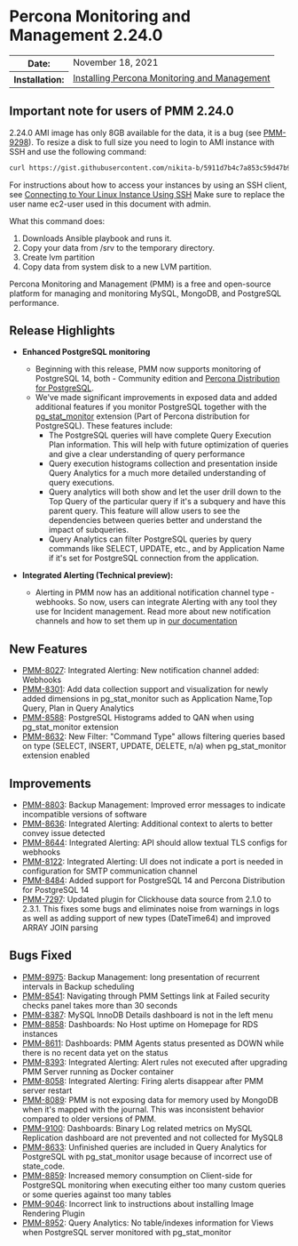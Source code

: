 # Percona Monitoring and Management 2.24.0

<table class="docutils field-list" frame="void" rules="none">
  <colgroup>
    <col class="field-name">
    <col class="field-body">
  </colgroup>
  <tbody valign="top">
    <tr class="field-odd field">
      <th class="field-name">Date:</th>
      <td class="field-body">November 18, 2021</td>
    </tr>
    <tr class="field-even field">
      <th class="field-name">Installation:</th>
      <td class="field-body">
        <a class="reference external" href="https://www.percona.com/software/pmm/quickstart">Installing Percona Monitoring and Management</a></td>
    </tr>
  </tbody>
</table>

## Important note for users of PMM 2.24.0
2.24.0 AMI image has only 8GB available for the data, it is a bug (see [PMM-9298](https://jira.percona.com/browse/PMM-9298)). To resize a disk to full size you need to login to AMI instance with SSH and use the following command:

```sh
curl https://gist.githubusercontent.com/nikita-b/5911d7b4c7a853c59d47b91fa42b9d57/raw/63b33a456304d670ac29dfdd4329ff782bbf9a60/pmm2.24.0-lvn.yml -o lvn-fix.yml && sudo ansible-playbook lvn-fix.yml
```

For instructions about how to access your instances by using an SSH client, see [Connecting to Your Linux Instance Using SSH](https://www.percona.com/doc/percona-monitoring-and-management/2.x/setting-up/server/aws.html#:~:text=Connecting%20to%20Your%20Linux%20Instance%20Using%20SSH)
Make sure to replace the user name ec2-user used in this document with admin.

What this command does:
1. Downloads Ansible playbook and runs it.
2. Copy your data from /srv to the temporary directory.
3. Create lvm partition
4. Copy data from system disk to a new LVM partition.

Percona Monitoring and Management (PMM) is a free and open-source platform for managing and monitoring MySQL, MongoDB, and PostgreSQL performance.
## Release Highlights
- **Enhanced PostgreSQL monitoring**
  - Beginning with this release, PMM now supports monitoring of PostgreSQL 14, both - Community edition and [Percona Distribution for PostgreSQL](https://www.percona.com/software/postgresql-distribution).
  - We've made significant improvements in exposed data and added additional features if you monitor PostgreSQL together with the [pg_stat_monitor](https://github.com/percona/pg_stat_monitor) extension (Part of Percona distribution for PostgreSQL). These features include:
    - The PostgreSQL queries will have complete Query Execution Plan information. This will help with future optimization of queries and give a clear understanding of query performance
    - Query execution histograms collection and presentation inside Query Analytics for a much more detailed understanding of query executions.
    - Query analytics will both show and let the user drill down to the Top Query of the particular query if it's a subquery and have this parent query. This feature will allow users to see the dependencies between queries better and understand the impact of subqueries.
    - Query Analytics can filter PostgreSQL queries by query commands like SELECT, UPDATE, etc., and by Application Name if it's set for PostgreSQL connection from the application.


- **Integrated Alerting (Technical preview):**
    - Alerting in PMM now has an additional notification channel type - webhooks. So now, users can integrate Alerting with any tool they use for Incident management.  Read more about new notification channels and how to set them up in [our documentation  ](https://deploy-preview-626--pmm-doc.netlify.app/using/alerting.html#add-a-notification-channel)

## New Features

- [PMM-8027](https://jira.percona.com/browse/PMM-8027): Integrated Alerting: New notification channel added: Webhooks
- [PMM-8301](https://jira.percona.com/browse/PMM-8301): Add data collection support and visualization for newly added dimensions in pg_stat_monitor such as Application Name,Top Query, Plan in Query Analytics
- [PMM-8588](https://jira.percona.com/browse/PMM-8588): PostgreSQL Histograms added to QAN when using pg_stat_monitor extension
- [PMM-8632](https://jira.percona.com/browse/PMM-8632): New Filter: "Command Type" allows filtering queries based on type (SELECT, INSERT, UPDATE, DELETE, n/a) when pg_stat_monitor extension enabled

## Improvements

- [PMM-8803](https://jira.percona.com/browse/PMM-8803): Backup Management: Improved error messages to indicate incompatible versions of software
- [PMM-8636](https://jira.percona.com/browse/PMM-8636): Integrated Alerting: Additional context to alerts to better convey issue detected
- [PMM-8644](https://jira.percona.com/browse/PMM-8644): Integrated Alerting: API should allow textual TLS configs for webhooks
- [PMM-8122](https://jira.percona.com/browse/PMM-8122): Integrated Alerting: UI does not indicate a port is needed in configuration for SMTP communication channel
- [PMM-8484](https://jira.percona.com/browse/PMM-8484): Added support for PostgreSQL 14 and Percona Distribution for PostgreSQL 14
- [PMM-7297](https://jira.percona.com/browse/PMM-7297): Updated plugin for Clickhouse data source  from 2.1.0 to 2.3.1. This fixes some bugs and eliminates noise from warnings in logs as well as adding support of new types (DateTime64) and improved ARRAY JOIN parsing

## Bugs Fixed

- [PMM-8975](https://jira.percona.com/browse/PMM-8975): Backup Management: long presentation of recurrent intervals in Backup scheduling
- [PMM-8541](https://jira.percona.com/browse/PMM-8541): Navigating through PMM Settings link at Failed security checks panel takes more than 30 seconds
- [PMM-8387](https://jira.percona.com/browse/PMM-8387): MySQL InnoDB Details dashboard is not in the left menu
- [PMM-8858](https://jira.percona.com/browse/PMM-8858): Dashboards: No Host uptime on Homepage for RDS instances
- [PMM-8611](https://jira.percona.com/browse/PMM-8611): Dashboards: PMM Agents status presented as DOWN while there is no recent data yet on the status
- [PMM-8393](https://jira.percona.com/browse/PMM-8393): Integrated Alerting: Alert rules not executed after upgrading PMM Server running as Docker container
- [PMM-8058](https://jira.percona.com/browse/PMM-8058): Integrated Alerting: Firing alerts disappear after PMM server restart
- [PMM-8089](https://jira.percona.com/browse/PMM-8089): PMM is not exposing data for memory used by MongoDB when it's mapped with the journal. This was inconsistent behavior compared to older versions of PMM.
- [PMM-9100](https://jira.percona.com/browse/PMM-9100): Dashboards: Binary Log related metrics on MySQL Replication dashboard are not prevented and not collected for MySQL8
- [PMM-8633](https://jira.percona.com/browse/PMM-8633): Unfinished queries are included in Query Analytics for PostgreSQL with pg_stat_monitor usage because of incorrect use of state_code.
- [PMM-8859](https://jira.percona.com/browse/PMM-8859): Increased memory consumption on Client-side for PostgreSQL monitoring when executing either too many custom queries or some queries against too many tables
- [PMM-9046](https://jira.percona.com/browse/PMM-9046): Incorrect link to instructions about installing Image Rendering Plugin
- [PMM-8952](https://jira.percona.com/browse/PMM-8952): Query Analytics: No table/indexes information for Views when PostgreSQL server monitored with pg_stat_monitor
